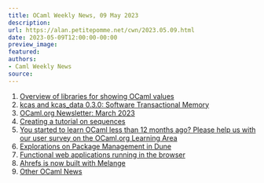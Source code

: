 ```yaml
---
title: OCaml Weekly News, 09 May 2023
description:
url: https://alan.petitepomme.net/cwn/2023.05.09.html
date: 2023-05-09T12:00:00-00:00
preview_image:
featured:
authors:
- Caml Weekly News
source:
---
```


<ol><li><a href="https://alan.petitepomme.net/cwn/2023.05.09.html#1">Overview of libraries for showing OCaml values</a></li><li><a href="https://alan.petitepomme.net/cwn/2023.05.09.html#2">kcas and kcas_data 0.3.0: Software Transactional Memory</a></li><li><a href="https://alan.petitepomme.net/cwn/2023.05.09.html#3">OCaml.org Newsletter: March 2023</a></li><li><a href="https://alan.petitepomme.net/cwn/2023.05.09.html#4">Creating a tutorial on sequences</a></li><li><a href="https://alan.petitepomme.net/cwn/2023.05.09.html#5">You started to learn OCaml less than 12 months ago? Please help us with our user survey on the OCaml.org Learning Area</a></li><li><a href="https://alan.petitepomme.net/cwn/2023.05.09.html#6">Explorations on Package Management in Dune</a></li><li><a href="https://alan.petitepomme.net/cwn/2023.05.09.html#7">Functional web applications running in the browser</a></li><li><a href="https://alan.petitepomme.net/cwn/2023.05.09.html#8">Ahrefs is now built with Melange</a></li><li><a href="https://alan.petitepomme.net/cwn/2023.05.09.html#9">Other OCaml News</a></li></ol>
